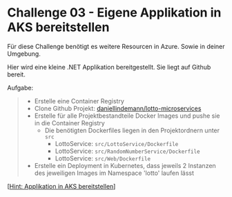 # Challenge 03 - Eigene Applikation in AKS bereitstellen

Für diese Challenge benötigt es weitere Resourcen in Azure. Sowie in deiner Umgebung.

Hier wird eine kleine .NET Applikation bereitgestellt. Sie liegt auf Github bereit.

Aufgabe:
> - Erstelle eine Container Registry
> - Clone Github Projekt: [daniellindemann/lotto-microservices](https://github.com/daniellindemann/lotto-microservices/)
> - Erstelle für alle Projektbestandteile Docker Images und pushe sie in die Container Registry
>   - Die benötigten Dockerfiles liegen in den Projektordnern unter `src`
>       - LottoService: `src/LottoService/Dockerfile`
>       - LottoService: `src/RandomNumberService/Dockerfile`
>       - LottoService: `src/Web/Dockerfile`
> - Erstelle ein Deployment in Kubernetes, dass jeweils 2 Instanzen des jeweiligen Images im Namespace 'lotto' laufen lässt

[[Hint: Applikation in AKS bereitstellen](hints/create-cluster-cli.md)]

